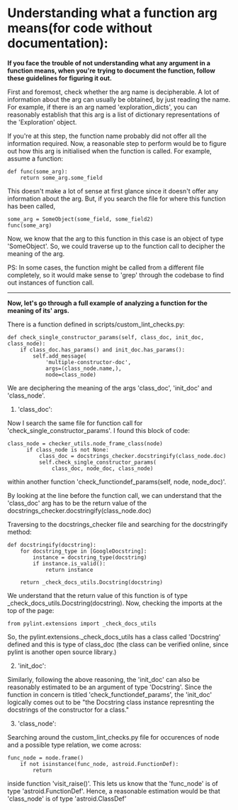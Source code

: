 # Understanding what a function arg means(for code without documentation):

**If you face the trouble of not understanding what any argument in a function means, when you're**
**trying to document the function, follow these guidelines for figuring it out.**

First and foremost, check whether the arg name is decipherable. A lot of information
about the arg can usually be obtained, by just reading the name. For example,
if there is an arg named 'exploration_dicts', you can reasonably establish that this arg
is a list of dictionary representations of the 'Exploration' object.

If you're at this step, the function name probably did not offer all the information
required. Now, a reasonable step to perform would be to figure out how this arg is
initialised when the function is called. For example, assume a function:

```
def func(some_arg):
    return some_arg.some_field
```

This doesn't make a lot of sense at first glance since it doesn't offer any information
about the arg. But, if you search the
file for where this function has been called,

```
some_arg = SomeObject(some_field, some_field2)
func(some_arg)
```

Now, we know that the arg to this function in this case is an object of type
'SomeObject'. So, we could traverse up to the function call to decipher the meaning
of the arg.

PS: In some cases, the function might be called from a different file completely, so
it would make sense to 'grep' through the codebase to find out instances of function
call.


***




**Now, let's go through a full example of analyzing a function for the meaning of its' args.**

There is a function defined in scripts/custom_lint_checks.py:

```
def check_single_constructor_params(self, class_doc, init_doc, class_node):
    if class_doc.has_params() and init_doc.has_params():
        self.add_message(
            'multiple-constructor-doc',
            args=(class_node.name,),
            node=class_node)
```

We are deciphering the meaning of the args 'class_doc', 'init_doc' and 'class_node'.

1. 'class_doc':

Now I search the same file for function call for 'check_single_constructor_params'.
I found this block of code:

```
class_node = checker_utils.node_frame_class(node)
      if class_node is not None:
          class_doc = docstrings_checker.docstringify(class_node.doc)
          self.check_single_constructor_params(
              class_doc, node_doc, class_node)
```

within another function 'check_functiondef_params(self, node, node_doc)'.

By looking at the line before the function call, we can understand that the
'class_doc' arg has to be the return value of the docstrings_checker.docstringify(class_node.doc)

Traversing to the docstrings_checker file and searching for the docstringify method:

```
def docstringify(docstring):
    for docstring_type in [GoogleDocstring]:
        instance = docstring_type(docstring)
        if instance.is_valid():
            return instance

    return _check_docs_utils.Docstring(docstring)
```

We understand that the return value of this function is of type _check_docs_utils.Docstring(docstring).
Now, checking the imports at the top of the page:

`from pylint.extensions import _check_docs_utils`

So, the pylint.extensions._check_docs_utils has a class called 'Docstring' defined
and this is type of class_doc (the class can be verified online, since pylint is another
open source library.)

2. 'init_doc':

Similarly, following the above reasoning, the 'init_doc' can also be reasonably
estimated to be an argument of type 'Docstring'. Since the function in concern is
titled 'check_functiondef_params', the 'init_doc' logically comes out to be "the
Docstring class instance represnting the docstrings of the constructor for a class."

3. 'class_node':

Searching around the custom_lint_checks.py file for occurences of node and a possible
type relation, we come across:

```
func_node = node.frame()
    if not isinstance(func_node, astroid.FunctionDef):
        return
```

inside function 'visit_raise()'.
This lets us know that the 'func_node' is of type 'astroid.FunctionDef'.
Hence, a reasonable estimation would be that 'class_node' is of type 'astroid.ClassDef'